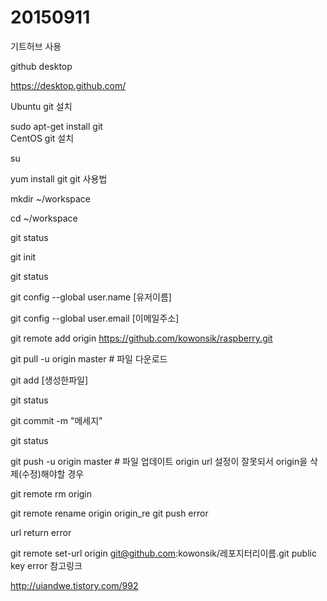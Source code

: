 # 20150911
기트허브 사용

github desktop

https://desktop.github.com/

Ubuntu git 설치

sudo apt-get install git   
CentOS git 설치

su

yum install git
git 사용법

mkdir ~/workspace

cd ~/workspace

git status

git init

git status

git config --global user.name [유저이름]

git config --global user.email [이메일주소]

git remote add origin https://github.com/kowonsik/raspberry.git

git pull -u origin master     # 파일 다운로드

git add [생성한파일]

git status

git commit -m "메세지"

git status

git push -u origin master     # 파일 업데이트
origin url 설정이 잘못되서 origin을 삭제(수정)해야할 경우

git remote rm origin

git remote rename origin origin_re
git push error

url return error

git remote set-url origin git@github.com:kowonsik/레포지터리이름.git
public key error 참고링크

http://uiandwe.tistory.com/992
